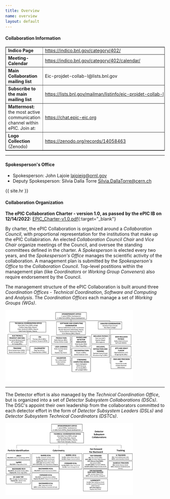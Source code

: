 ```yaml
---
title: Overview
name: overview
layout: default
---
```


#### Collaboration Information

<table border="1" width="80%">

<tr>
<td>
<b>Indico Page</b>
</td>
<td nowrap>
<a href="https://indico.bnl.gov/category/402/" target="_blank">https://indico.bnl.gov/category/402/</a>
</td>
</tr>

<tr>
<td>
<b>Meeting-Calendar</b>
</td>
<td nowrap>
<a href="https://indico.bnl.gov/category/402/calendar" target="_blank">https://indico.bnl.gov/category/402/calendar/</a>
</td>
</tr>


<tr>
<td>
<b>Main Collaboration mailing list</b>
</td>
<td nowrap>
Eic-projdet-collab-l@lists.bnl.gov
</td>
</tr>

<tr>
<td>
<b>Subscribe to the main mailing list</b>
</td>
<td nowrap>
<a href="https://lists.bnl.gov/mailman/listinfo/eic-projdet-collab-l" target="_blank">https://lists.bnl.gov/mailman/listinfo/eic-projdet-collab-l</a>
</td>
</tr>


<tr>
<td>
<b>Mattermost:</b> the most active communication channel within ePIC. Join at:
</td>
<td nowrap>
<a href="https://chat.epic-eic.org" target="_blank">https://chat.epic-eic.org</a>
</td>
</tr>

<tr>
<td>
<b>Logo Collection</b> (Zenodo)
</td>
<td nowrap>
<a href="https://zenodo.org/records/14058463" target="_blank">https://zenodo.org/records/14058463</a>
</td>
</tr>

</table>

---

#### Spokesperson's Office
* Spokesperson: John Lajoie <lajoiejg@ornl.gov>
* Deputy Spokesperson: Silvia Dalla Torre <Silvia.DallaTorre@cern.ch>


{{ site.hr }}

#### Collaboration Organization

**The ePIC Collaboration Charter - version 1.0, as passed by the ePIC IB on 12/14/2022:** [EPIC_Charter-v1.0.pdf](https://zenodo.org/records/11584258){:target="_blank"}

By charter, the ePIC Collaboration is organized around a *Collaboration Council*, with proportional representation for the institutions that make up the ePIC Collabiration.  An elected *Collaboration Council Chair* and *Vice Chair* organize meetings of the Council, and oversee the standing committees defined in the charter. A *Spokesperson* is elected every two years, and the *Spokesperson's Office* manages the scientific activity of the collaboration. A management plan is submitted by the *Spokesperson's Office* to the *Collaboration Council*. Top-level postitions within the management plan (like *Coordinators* or *Working Group Conveners*) also require endorsement by the Council.

The management structure of the ePIC Collaboration is built around three *Coordination Offices* - *Technical Coordination*, *Software and Computing* and *Analysis*. The *Coordination Offices* each manage a set of *Working Groups (WGs)*. 

<img src="/assets/images/collaboration_org/WG_Chart_nologo.png" alt="ePIC Working Groups" width="80%"/>

---

The Detector effort is also managed by the *Technical Coordination Office*, but is organized into a set of *Detector Subsystem Collaborations (DSCs)*. The DSC's appoint their own leadership from the collaborators committed to each detector effort in the form of *Detector Subsystem Leaders (DSLs)* and *Detector Subsystem Technical Coordinators (DSTCs)*. 

<img src="/assets/images/collaboration_org/DSC_Chart_nologo.png" alt="ePIC Detector Subsystem Collaborations" width="80%"/>
